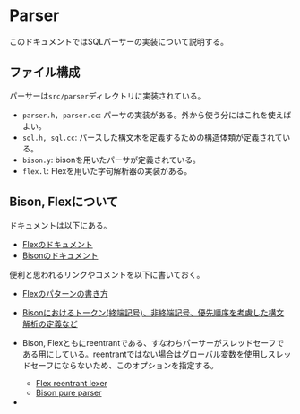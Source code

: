 # Parser

このドキュメントではSQLパーサーの実装について説明する。

## ファイル構成
パーサーは`src/parser`ディレクトリに実装されている。

- `parser.h, parser.cc`: パーサの実装がある。外から使う分にはこれを使えばよい。
- `sql.h, sql.cc`: パースした構文木を定義するための構造体類が定義されている。
- `bison.y`: bisonを用いたパーサが定義されている。
- `flex.l`: Flexを用いた字句解析器の実装がある。

## Bison, Flexについて

ドキュメントは以下にある。
- [Flexのドキュメント](https://westes.github.io/flex/manual/index.html#Top)
- [Bisonのドキュメント](https://www.gnu.org/software/bison/manual/bison.html)

便利と思われるリンクやコメントを以下に書いておく。

- [Flexのパターンの書き方](https://westes.github.io/flex/manual/Patterns.html#Patterns)

- [Bisonにおけるトークン(終端記号)、非終端記号、優先順序を考慮した構文解析の定義など](https://www.gnu.org/software/bison/manual/bison.html#Decl-Summary)

- Bison, Flexともにreentrantである、すなわちパーサーがスレッドセーフである用にしている。reentrantではない場合はグローバル変数を使用しスレッドセーフにならないため、このオプションを指定する。
    - [Flex reentrant lexer](https://westes.github.io/flex/manual/Reentrant.html#Reentrant)
    - [Bison pure parser](https://www.gnu.org/software/bison/manual/bison.html#Pure-Decl)

- 


